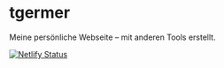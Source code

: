 # tgermer
Meine persönliche Webseite – mit anderen Tools erstellt.

[![Netlify Status](https://api.netlify.com/api/v1/badges/844c5a38-9341-4ce1-b3f9-2a6d563b8252/deploy-status)](https://app.netlify.com/sites/tgermer-123456/deploys)
